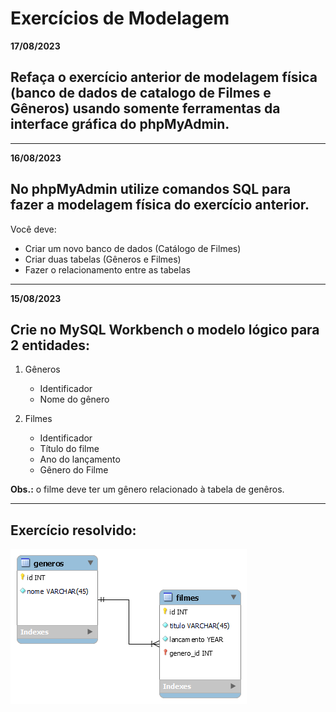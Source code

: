 # Exercícios de Modelagem

**17/08/2023**

## Refaça o exercício anterior de modelagem física (banco de dados de catalogo de Filmes e Gêneros) usando somente ferramentas da interface gráfica do phpMyAdmin.

---

**16/08/2023**

## No phpMyAdmin utilize comandos SQL para fazer a modelagem física do exercício anterior.

Você deve:

- Criar um novo banco de dados (Catálogo de Filmes)
- Criar duas tabelas (Gêneros e Filmes)
- Fazer o relacionamento entre as tabelas

---

**15/08/2023**

## Crie no MySQL Workbench o modelo lógico para 2 entidades:

1) Gêneros
    - Identificador
    - Nome do gênero

2) Filmes
    - Identificador
    - Título do filme
    - Ano do lançamento
    - Gênero do Filme

**Obs.:** o filme deve ter um gênero relacionado à tabela de genêros.

---

## Exercício resolvido:

![Modelagem Filmes e Gêneros](arquivos-modelo-logico/modelo-logico-catalogo.png)